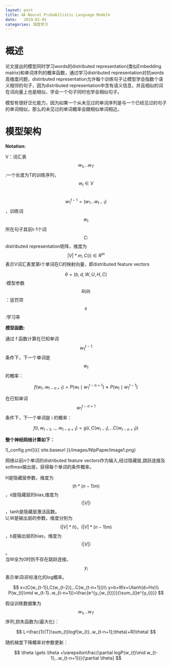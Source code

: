 ```yaml
---
layout: post
title: 《A Neural Probabilistic Language Model》
date:   2019-01-01
categories: 深度学习
---  
```


# 概述    

论文提出的模型同时学习words的distributed representation(类似Embedding matrix)和单词序列的概率函数，通过学习distributed representation对抗words高维度问题，distributed representation允许每个训练句子让模型学会指数个语义相邻的句子，因为distributed representation中含有语义信息，并且相似的词在词向量上也是相似，学会一个句子同时也学会相似句子。  

模型有很好泛化能力，因为如果一个从未见过的单词序列是与一个已经见过的句子的单词相似，那么的未见过的单词概率会跟相似单词相近。  


# 模型架构  

**Notation:**  

V：词汇表  
$$w_{1},..w_{T}$$:一个长度为T的训练序列，$$w_{t}\in V$$  
$$w_{1}^{t-1}=(w_{1}...w_{t-1})$$，训练词$$w_{t}$$所在句子其前t-1个词    
$$C:$$distributed representation矩阵，维度为$$|V|*m,C(i)\in R^m$$表示V词汇表里第i个单词在C的映射向量，即distributed feature vectors   


$$\theta=(b,d,W,U,H,C)$$:模型参数    
$$R(\theta)$$：惩罚项   
$$\varepsilon$$:学习率  


**模型函数:**  

通过 f 函数计算在已知单词$$w_{1}^{t-1}$$条件下，下一个单词是$$w_{t}$$的概率：

$$f(w_{t}..w_{t-n+1})=P(w_{t}\mid w_{1}^{t-n+1})\approx P(w_{t}\mid w_{1}^{t-1})$$  

在已知单词$$ w_{1}^{t-n+1}$$条件下，下一个单词是 i 的概率：

$$f(i,w_{t-1},..,.w_{t-n+1})=g(i,C(w_{t-1}),..C(w_{t-n+1}))$$ 


**整个神经网络计算如下：** 


![_config.yml]({{ site.baseurl }}/images/NlpPaper/image1.png)

网络以前n个单词的distributed feature vectors作为输入,经过隐藏层,跳跃连接及softmax输出层，获得每个单词的条件概率。

H是隐藏层参数，维度为$$(h*(n-1)m)$$，d是隐藏层的bias,维度为$$(|V|)$$，tanh是隐藏层激活函数。   
U,W是输出层的参数，维度分别为$$(|V|*h)，(|V|*(n-1)m)$$，b是输出层的bias，维度为$$(|V|)$$。   
当W全为0时则不存在跳跃连接。  
$$y_{i}$$表示单词i非标准化的log概率。   

$$
x=(C(w_{t-1}),C(w_{t-2}),..C(w_{t-n+1}))\\
y=b+Wx+Utanh(d+Hx)\\
P(w_{t}\mid w_{t-1}..w_{t-n+1})=\frac{e^{y_{w_{t}}}}{\sum_{i}e^{y_{i}}}
$$

假设训练数据集为$$w_{1},..w_{T}$$序列,损失函数为(最大化)： 

$$
L=\frac{1}{T}\sum_{t}logf(w_{t}..w_{t-n+1};\theta)+R(\theta)
$$

随机梯度下降概率对参数更新：  

$$
\theta \gets \theta +\varepsilon\frac{\partial logP(w_{t}\mid w_{t-1},..w_{t-n+1})}{\partial \theta}
$$








